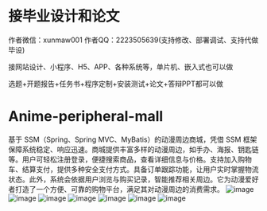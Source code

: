 # 接毕业设计和论文
作者微信：xunmaw001  作者QQ：2223505639(支持修改、部署调试、支持代做毕设)

接网站设计、小程序、H5、APP、各种系统等，单片机、嵌入式也可以做

选题+开题报告+任务书+程序定制+安装测试+论文+答辩PPT都可以做
# Anime-peripheral-mall
基于 SSM（Spring、Spring MVC、MyBatis）的动漫周边商城，凭借 SSM 框架保障系统稳定、响应迅速。商城提供丰富多样的动漫周边，如手办、海报、钥匙链等。用户可轻松注册登录，便捷搜索商品，查看详细信息与价格。支持加入购物车、结算支付，提供多种安全支付方式。具备订单跟踪功能，让用户实时掌握物流状态。此外，系统会依据用户浏览与购买记录，智能推荐相关周边。它为动漫爱好者打造了一个方便、可靠的购物平台，满足其对动漫周边的消费需求。 
![image](https://github.com/user-attachments/assets/bc5742d2-f412-43a2-9d61-d036a5c4ffa5)
![image](https://github.com/user-attachments/assets/748481ea-932c-47a1-a6a3-9b65e5a71d5a)
![image](https://github.com/user-attachments/assets/44b32684-b685-4bf2-80c4-eec327d066f7)
![image](https://github.com/user-attachments/assets/2eea244f-1743-4737-99c9-729562938c98)
![image](https://github.com/user-attachments/assets/bcc21f1b-6b2b-4917-b2d7-436d3d53c2bf)
![image](https://github.com/user-attachments/assets/f0a23010-b4ea-4ac1-9f4e-e8d5886dde1c)
![image](https://github.com/user-attachments/assets/c40832ed-c36a-44bd-b478-a82f7e808e76)
